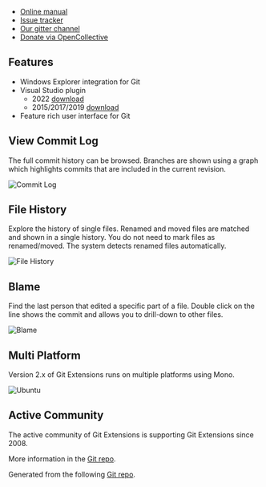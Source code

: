   * [Online manual](https://git-extensions-documentation.readthedocs.org/)
  * [Issue tracker](http://github.com/gitextensions/gitextensions/issues)
  * [Our gitter channel](https://gitter.im/gitextensions/gitextensions?utm_source=badge&utm_medium=badge&utm_campaign=pr-badge&utm_content=badge)
  * [Donate via OpenCollective](https://opencollective.com/gitextensions)

## Features

  * Windows Explorer integration for Git
  * Visual Studio plugin
      * 2022 [download](https://marketplace.visualstudio.com/items?itemName=GitExtensionsApp.VS2022)
      * 2015/2017/2019 [download](https://marketplace.visualstudio.com/items?itemName=GitExtensionsApp.v341)
  * Feature rich user interface for Git

## View Commit Log

The full commit history can be browsed. Branches are shown using a graph which highlights commits that are included in the current revision.

![Commit Log](images/commitlog205.png)

## File History

Explore the history of single files. Renamed and moved files are matched and shown in a single history. You do not need to mark files as renamed/moved. The system detects renamed files automatically.

![File History](images/FileHistory205.png)

## Blame

Find the last person that edited a specific part of a file. Double click on the line shows the commit and allows you to drill-down to other files.

![Blame](images/Blame205.png)

## Multi Platform

Version 2.x of Git Extensions runs on multiple platforms using Mono.

![Ubuntu](images/GitExtensionsUbuntu205.png)

## Active Community

The active community of Git Extensions is supporting Git Extensions since 2008.

More information in the [Git repo](http://github.com/gitextensions/gitextensions/issues).

Generated from the following [Git repo](https://github.com/gitextensions/gitextensions.github.io).
